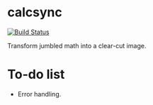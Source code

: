 # calcsync
[![Build Status](https://travis-ci.org/ThatOneTqnk/calcsync.svg?branch=master)](https://travis-ci.org/ThatOneTqnk/calcsync)


Transform jumbled math into a clear-cut image.


# To-do list
- Error handling.
